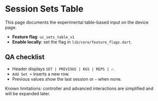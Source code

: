 # Session Sets Table

This page documents the experimental table-based input on the device page.

- **Feature flag**: `ui_sets_table_v1`
- **Enable locally**: set the flag in `lib/core/feature_flags.dart`.

## QA checklist

- Header displays `SET | PREVIOUS | KGS | REPS | ✓`.
- `Add Set +` inserts a new row.
- Previous values show the last session or `—` when none.

Known limitations: controller and advanced interactions are simplified and will be expanded later.
